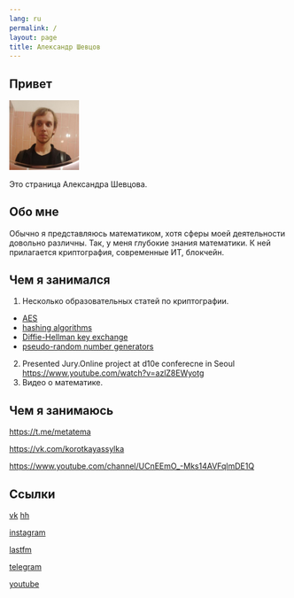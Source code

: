 ```yaml
---
lang: ru
permalink: /
layout: page
title: Александр Шевцов
---
```


## Привет
<img src="/assets/images/im.jpg" width="25%" height="25%">

Это страница Александра Шевцова.

## Обо мне

Обычно я представляюсь математиком, хотя сферы моей деятельности довольно различны.
Так, у меня глубокие знания математики. К ней прилагается криптография, современные ИТ, блокчейн.


## Чем я занимался
1. Несколько образовательных статей по криптографии.
  * [AES]( /materials/aes.pdf )
  * [hashing algorithms]( /materials/hashing_algorithms.pdf )
  * [Diffie-Hellman key exchange]( /materials/diffie.pdf )
  * [pseudo-random number generators]( /materials/prng.pdf )
2. Presented Jury.Online project at d10e conferecne in Seoul <https://www.youtube.com/watch?v=azlZ8EWyotg>
3. Видео о математике.





## Чем я занимаюсь
<https://t.me/metatema>

<https://vk.com/korotkayassylka>

<https://www.youtube.com/channel/UCnEEmO_-Mks14AVFqlmDE1Q>

## Ссылки

[vk](https://vk.com/id9115173)
[hh](https://hh.ru/applicant/resumes/view?resume=a6daa2bcff068b92680039ed1f45695a736637)

[instagram](https://instagram.com/randomlogin76/)

[lastfm](https://last.fm/user/shewtsov)

[telegram](https://t.me/randomlogin)

[youtube](https://www.youtube.com/channel/UCnEEmO_-Mks14AVFqlmDE1Q)
